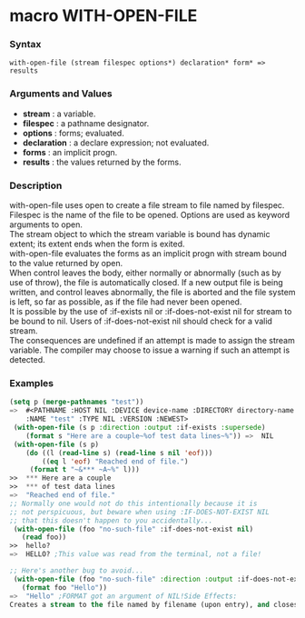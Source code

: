 <!-- Generated on 05/10/2020 by https://github.com/anto2oo/clhs-evolved -->

# macro WITH-OPEN-FILE

### Syntax
`with-open-file (stream filespec options*) declaration* form* => results`  


### Arguments and Values
- **stream** :  a variable.   
- **filespec** : a pathname designator.   
- **options** :  forms; evaluated.   
- **declaration** : a declare expression; not evaluated.   
- **forms** : an implicit progn.   
- **results** : the values returned by the forms.   


### Description
with-open-file uses open to create a file stream  to file named by filespec. Filespec is the name of the file to be opened. Options are used as keyword arguments to open.  
 The stream object to which the stream variable is bound has dynamic extent; its extent ends when the form is exited.  
with-open-file evaluates the forms as an implicit progn with stream bound to  the value returned by open.  
When control leaves the body, either normally or abnormally (such as by use of throw), the file is automatically closed. If a new output file is being written, and control leaves abnormally, the file is aborted and the file system is left, so far as possible, as if the file had never been opened.  
It is possible by the use of :if-exists nil or :if-does-not-exist nil for stream to be bound to nil.  Users of :if-does-not-exist nil should check for a valid stream.  
 The consequences are undefined if an attempt is made to assign the stream variable. The compiler may choose to issue a warning if such an attempt is detected.



### Examples
```lisp 
(setq p (merge-pathnames "test"))
=>  #<PATHNAME :HOST NIL :DEVICE device-name :DIRECTORY directory-name
    :NAME "test" :TYPE NIL :VERSION :NEWEST>
 (with-open-file (s p :direction :output :if-exists :supersede)
    (format s "Here are a couple~%of test data lines~%")) =>  NIL
 (with-open-file (s p)
    (do ((l (read-line s) (read-line s nil 'eof)))
        ((eq l 'eof) "Reached end of file.")
     (format t "~&*** ~A~%" l)))
>>  *** Here are a couple
>>  *** of test data lines
=>  "Reached end of file."
;; Normally one would not do this intentionally because it is
;; not perspicuous, but beware when using :IF-DOES-NOT-EXIST NIL
;; that this doesn't happen to you accidentally...
 (with-open-file (foo "no-such-file" :if-does-not-exist nil)
   (read foo))
>>  hello?
=>  HELLO? ;This value was read from the terminal, not a file!

;; Here's another bug to avoid...
 (with-open-file (foo "no-such-file" :direction :output :if-does-not-exist nil)
   (format foo "Hello"))
=>  "Hello" ;FORMAT got an argument of NIL!Side Effects:
Creates a stream to the file named by filename (upon entry), and closes the stream (upon exit). In some implementations, the file might be locked in some way while it is open. If the stream is an output stream, a file might be created.
```
